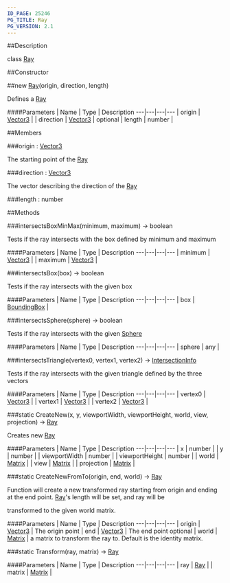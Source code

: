 ```yaml
---
ID_PAGE: 25246
PG_TITLE: Ray
PG_VERSION: 2.1
---
```

##Description

class [Ray](/classes/2.2/Ray)



##Constructor

##new [Ray](/classes/2.2/Ray)(origin, direction, length)

Defines a [Ray](/classes/2.2/Ray)

####Parameters
 | Name | Type | Description
---|---|---|---
 | origin | [Vector3](/classes/2.2/Vector3) | 
 | direction | [Vector3](/classes/2.2/Vector3) | 
optional | length | number | 

##Members

###origin : [Vector3](/classes/2.2/Vector3)

The starting point of the [Ray](/classes/2.2/Ray)

###direction : [Vector3](/classes/2.2/Vector3)

The vector describing the direction of the [Ray](/classes/2.2/Ray)

###length : number



##Methods

###intersectsBoxMinMax(minimum, maximum) &rarr; boolean

Tests if the ray intersects with the box defined by minimum and maximum

####Parameters
 | Name | Type | Description
---|---|---|---
 | minimum | [Vector3](/classes/2.2/Vector3) | 
 | maximum | [Vector3](/classes/2.2/Vector3) | 

###intersectsBox(box) &rarr; boolean

Tests if the ray intersects with the given box

####Parameters
 | Name | Type | Description
---|---|---|---
 | box | [BoundingBox](/classes/2.2/BoundingBox) | 

###intersectsSphere(sphere) &rarr; boolean

Tests if the ray intersects with the given [Sphere](/classes/2.2/Sphere)

####Parameters
 | Name | Type | Description
---|---|---|---
 | sphere | any | 

###intersectsTriangle(vertex0, vertex1, vertex2) &rarr; [IntersectionInfo](/classes/2.2/IntersectionInfo)

Tests if the ray intersects with the given triangle defined by the three vectors

####Parameters
 | Name | Type | Description
---|---|---|---
 | vertex0 | [Vector3](/classes/2.2/Vector3) | 
 | vertex1 | [Vector3](/classes/2.2/Vector3) | 
 | vertex2 | [Vector3](/classes/2.2/Vector3) | 

###static CreateNew(x, y, viewportWidth, viewportHeight, world, view, projection) &rarr; [Ray](/classes/2.2/Ray)

Creates new [Ray](/classes/2.2/Ray)

####Parameters
 | Name | Type | Description
---|---|---|---
 | x | number | 
 | y | number | 
 | viewportWidth | number | 
 | viewportHeight | number | 
 | world | [Matrix](/classes/2.2/Matrix) | 
 | view | [Matrix](/classes/2.2/Matrix) | 
 | projection | [Matrix](/classes/2.2/Matrix) | 

###static CreateNewFromTo(origin, end, world) &rarr; [Ray](/classes/2.2/Ray)

Function will create a new transformed ray starting from origin and ending at the end point. [Ray](/classes/2.2/Ray)'s length will be set, and ray will be

transformed to the given world matrix.

####Parameters
 | Name | Type | Description
---|---|---|---
 | origin | [Vector3](/classes/2.2/Vector3) |  The origin point
 | end | [Vector3](/classes/2.2/Vector3) |  The end point
optional | world | [Matrix](/classes/2.2/Matrix) |  a matrix to transform the ray to. Default is the identity matrix.

###static Transform(ray, matrix) &rarr; [Ray](/classes/2.2/Ray)



####Parameters
 | Name | Type | Description
---|---|---|---
 | ray | [Ray](/classes/2.2/Ray) | 
 | matrix | [Matrix](/classes/2.2/Matrix) | 

